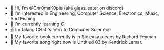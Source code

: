 - 👋 Hi, I’m @Chr0maK0pia (aka glass_eater on discord)
- 👀 I’m interested in Engineering, Computer Science, Electronics, Music, And Fishing
- 🌱 I’m currently learning C
- ✌️ Im taking CS50's Intro to Computer Scienece
- 📕 My favorite book currently is in Six easy pieces by Richard Feyman
- 🎵 My favorite song right now is Untitled 03 by Kendrick Lamar.
